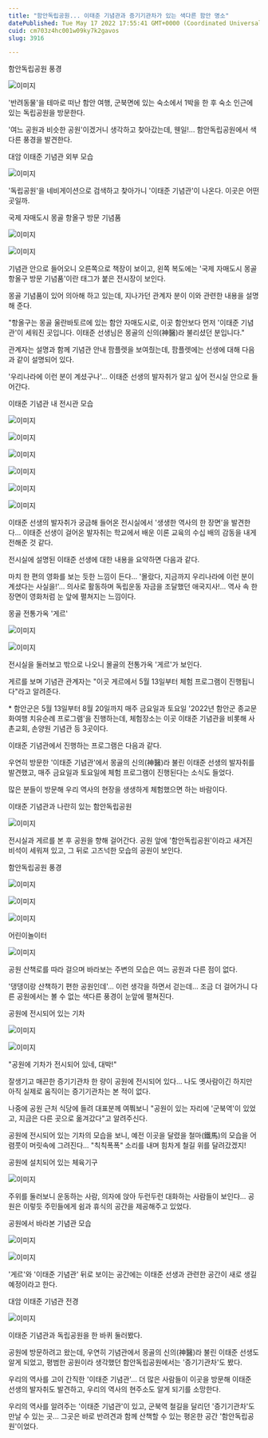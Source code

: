 ```yaml
---
title: "함안독립공원... 이태준 기념관과 증기기관차가 있는 색다른 함안 명소"
datePublished: Tue May 17 2022 17:55:41 GMT+0000 (Coordinated Universal Time)
cuid: cm703z4hc001w09ky7k2gavos
slug: 3916

---
```



함안독립공원 풍경

![이미지](https://cdn.hashnode.com/res/hashnode/image/upload/v1739255717895/99c47b3a-f32d-4a0a-b54a-5f535fa563cd.jpeg)

'반려동물'을 테마로 떠난 함안 여행, 군북면에 있는 숙소에서 1박을 한 후 숙소 인근에 있는 독립공원을 방문한다.

'여느 공원과 비슷한 공원'이겠거니 생각하고 찾아갔는데, 웬일!... 함안독립공원에서 색다른 풍경을 발견한다.

대암 이태준 기념관 외부 모습

![이미지](https://cdn.hashnode.com/res/hashnode/image/upload/v1739255719954/87891f54-4508-4920-af50-08181c2c7db4.jpeg)

'독립공원'을 네비게이션으로 검색하고 찾아가니 '이태준 기념관'이 나온다. 이곳은 어떤 곳일까.

국제 자매도시 몽골 항올구 방문 기념품

![이미지](https://cdn.hashnode.com/res/hashnode/image/upload/v1739255722346/6eb18d1c-895f-4372-a51a-a167dd73136d.jpeg)

![이미지](https://cdn.hashnode.com/res/hashnode/image/upload/v1739255724223/3cfbcd2a-dd15-4ca2-8c5d-5146849263a4.jpeg)

기념관 안으로 들어오니 오른쪽으로 책장이 보이고, 왼쪽 복도에는 '국제 자매도시 몽골 항올구 방문 기념품'이란 태그가 붙은 전시장이 보인다.

몽골 기념품이 있어 의아해 하고 있는데, 지나가던 관계자 분이 이와 관련한 내용을 설명해 준다.

"항올구는 몽골 울란바토르에 있는 함안 자매도시로, 이곳 함안보다 먼저 '이태준 기념관'이 세워진 곳입니다. 이태준 선생님은 몽골의 신의(神醫)라 불리셨던 분입니다."

관계자는 설명과 함께 기념관 안내 팜플렛을 보여줬는데, 팜플렛에는 선생에 대해 다음과 같이 설명되어 있다.

'우리나라에 이런 분이 계셨구나'... 이태준 선생의 발자취가 알고 싶어 전시실 안으로 들어간다.

이태준 기념관 내 전시관 모습

![이미지](https://cdn.hashnode.com/res/hashnode/image/upload/v1739255725944/5a0c2b31-9f69-4bd6-93d9-16da6bbcdc65.jpeg)

![이미지](https://cdn.hashnode.com/res/hashnode/image/upload/v1739255728241/2d1b4f80-f552-4c62-b050-fe41eb9a3ad4.jpeg)

![이미지](https://cdn.hashnode.com/res/hashnode/image/upload/v1739255729943/639d5d54-e06f-4771-9396-91be4781e656.jpeg)

![이미지](https://cdn.hashnode.com/res/hashnode/image/upload/v1739255731746/7af2f608-7276-4a46-969b-eed6908bc265.jpeg)

![이미지](https://cdn.hashnode.com/res/hashnode/image/upload/v1739255733869/9e4fecd9-cdda-4442-bbb4-65ca565ae1bd.jpeg)

![이미지](https://cdn.hashnode.com/res/hashnode/image/upload/v1739255736131/fa5844bb-b7ed-41b6-8365-c103eb16c8cd.jpeg)

이태준 선생의 발자취가 궁금해 들어온 전시실에서 '생생한 역사의 한 장면'을 발견한다... 이태준 선생이 걸어온 발자취는 학교에서 배운 이론 교육의 수십 배의 감동을 내게 전해준 것 같다.

전시실에 설명된 이태준 선생에 대한 내용을 요약하면 다음과 같다.

마치 한 편의 영화를 보는 듯한 느낌이 든다... '몰랐다, 지금까지 우리나라에 이런 분이 계셨다는 사실을!'... 의사로 활동하며 독립운동 자금을 조달했던 애국지사!... 역사 속 한 장면이 영화처럼 눈 앞에 펼쳐지는 느낌이다.

몽골 전통가옥 '게르'

![이미지](https://cdn.hashnode.com/res/hashnode/image/upload/v1739255738225/fc35ce66-8fbf-4ba2-8cac-1b568bd1eab4.jpeg)

![이미지](https://cdn.hashnode.com/res/hashnode/image/upload/v1739255739985/812d49de-532e-4bcd-ae13-9e799bd3996b.jpeg)

전시실을 둘러보고 밖으로 나오니 몰골의 전통가옥 '게르'가 보인다.

게르를 보며 기념관 관계자는 "이곳 게르에서 5월 13일부터 체험 프로그램이 진행됩니다"라고 알려준다.

* 함안군은 5월 13일부터 8월 20일까지 매주 금요일과 토요일 '2022년 함안군 종교문화여행 치유순례 프로그램'을 진행하는데, 체험장소는 이곳 이태준 기념관을 비롯해 사촌교회, 손양원 기념관 등 3곳이다.

이태준 기념관에서 진행하는 프로그램은 다음과 같다.

우연히 방문한 '이태준 기념관'에서 몽골의 신의(神醫)라 불린 이태준 선생의 발자취를 발견했고, 매주 금요일과 토요일에 체험 프로그램이 진행된다는 소식도 들었다.

많은 분들이 방문해 우리 역사의 현장을 생생하게 체험했으면 하는 바람이다.

이태준 기념관과 나란히 있는 함안독립공원

![이미지](https://cdn.hashnode.com/res/hashnode/image/upload/v1739255741958/d7791019-b81d-4a5a-abb6-0fef6669a18b.jpeg)

전시실과 게르를 본 후 공원을 향해 걸어간다. 공원 앞에 '함안독립공원'이라고 새겨진 비석이 세워져 있고, 그 뒤로 고즈넉한 모습의 공원이 보인다.

함안독립공원 풍경

![이미지](https://cdn.hashnode.com/res/hashnode/image/upload/v1739255743901/1851a9b1-a1e7-423e-8c2a-7ab8d66767a1.jpeg)

![이미지](https://cdn.hashnode.com/res/hashnode/image/upload/v1739255745931/fc019adb-d2e5-4b45-9f84-0c8bba4a7f5e.jpeg)

![이미지](https://cdn.hashnode.com/res/hashnode/image/upload/v1739255748168/4a3b3d25-07d8-40f9-bec3-d410f606c429.jpeg)

어린이놀이터

![이미지](https://cdn.hashnode.com/res/hashnode/image/upload/v1739255750549/02f23bac-c6e7-4e0e-97ff-10f29c056c0e.jpeg)

공원 산책로를 따라 걸으며 바라보는 주변의 모습은 여느 공원과 다른 점이 없다.

'댕댕이랑 산책하기 편한 공원인데'... 이런 생각을 하면서 걷는데... 조금 더 걸어가니 다른 공원에서는 볼 수 없는 색다른 풍경이 눈앞에 펼쳐진다.

공원에 전시되어 있는 기차

![이미지](https://cdn.hashnode.com/res/hashnode/image/upload/v1739255752741/39a1cbe9-dbf5-4e39-b47e-b3375eee4efb.jpeg)

![이미지](https://cdn.hashnode.com/res/hashnode/image/upload/v1739255754639/4fdb77bc-a993-494b-be8a-36318547fd51.jpeg)

"공원에 기차가 전시되어 있네, 대박!"

잘생기고 매끈한 증기기관차 한 량이 공원에 전시되어 있다... 나도 옛사람이긴 하지만 아직 실제로 움직이는 증기기관차는 본 적이 없다.

나중에 공원 근처 식당에 들려 대표분께 여쭤보니 "공원이 있는 자리에 '군북역'이 있었고, 지금은 다른 곳으로 옮겨갔다"고 알려주신다.

공원에 전시되어 있는 기차의 모습을 보니, 예전 이곳을 달렸을 철마(鐵馬)의 모습을 어렴풋이 머릿속에 그려진다... "칙칙폭폭" 소리를 내며 힘차게 철길 위를 달려갔겠지!

공원에 설치되어 있는 체육기구

![이미지](https://cdn.hashnode.com/res/hashnode/image/upload/v1739255756770/e7b529e1-85c1-44ba-8918-1236608e1c9e.jpeg)

주위를 둘러보니 운동하는 사람, 의자에 앉아 두런두런 대화하는 사람들이 보인다... 공원은 이렇듯 주민들에게 쉼과 휴식의 공간을 제공해주고 있었다.

공원에서 바라본 기념관 모습

![이미지](https://cdn.hashnode.com/res/hashnode/image/upload/v1739255758786/c01e3c0a-447b-49e1-8ec8-ee35f485cfe0.jpeg)

![이미지](https://cdn.hashnode.com/res/hashnode/image/upload/v1739255760860/50e2fe12-7871-4c78-91b3-0ab05023fe70.jpeg)

'게르'와 '이태준 기념관' 뒤로 보이는 공간에는 이태준 선생과 관련한 공간이 새로 생길 예정이라고 한다.

대암 이태준 기념관 전경

![이미지](https://cdn.hashnode.com/res/hashnode/image/upload/v1739255762738/bdd527cf-4793-444d-a2f4-1a42347171c7.jpeg)

이태준 기념관과 독립공원을 한 바퀴 둘러봤다.

공원에 방문하려고 왔는데, 우연히 기념관에서 몽골의 신의(神醫)라 불린 이태준 선생도 알게 되었고, 평범한 공원이라 생각했던 함안독립공원에서는 '증기기관차'도 봤다.

우리의 역사를 고이 간직한 '이태준 기념관'... 더 많은 사람들이 이곳을 방문해 이태준 선생의 발자취도 발견하고, 우리의 역사의 현주소도 알게 되기를 소망한다.

우리의 역사를 알려주는 '이태준 기념관'이 있고, 군북역 철길을 달리던 '증기기관차'도 만날 수 있는 곳... 그곳은 바로 반려견과 함께 산책할 수 있는 평온한 공간 '함안독립공원'이었다.